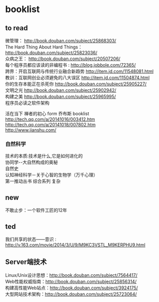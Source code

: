 booklist
========

## to read

微管理： http://book.douban.com/subject/25868303/  
The Hard Thing About Hard Things： http://book.douban.com/subject/25823036/  
众病之王： http://book.douban.com/subject/20507206/  
每个程序员都应该读的非编程书 : http://blog.jobbole.com/72365/  
跨界：开启互联网与传统行业融合新趋势 http://item.jd.com/11548081.html  
教训：互联网创业必须避免的八大误区 http://item.jd.com/11504874.html  
你的生存本能正在杀死你 http://book.douban.com/subject/25905227/  
文明之光 http://book.douban.com/subject/25902942/  
构建之美 http://book.douban.com/subject/25965995/  
程序员必读之软件架构  

活在当下 禅者的初心 form 乔布斯 booklist http://tech.qq.com/a/20141016/003412.htm  
http://tech.qq.com/a/20141018/007802.htm  
http://www.jianshu.com/  

### 自然科学

技术的本质:技术是什么,它是如何进化的  
协同学--大自然构成的奥秘  
自然史  
认知神经科学－关于心智的生物学（万千心理）  
第一推动丛书 综合系列 复杂   


## new

不敢止步：一个软件工匠的12年 

## ted

我们共享的状态——意识 : http://v.163.com/movie/2014/3/U/9/M9KC3VSTL_M9KERPHU9.html  


## Server端技术

Linux/Unix设计思想：http://book.douban.com/subject/7564417/  
Web性能权威指南：http://book.douban.com/subject/25856314/  
构建高性能Web站点：http://book.douban.com/subject/3924175/  
大型网站技术架构：http://book.douban.com/subject/25723064/  
